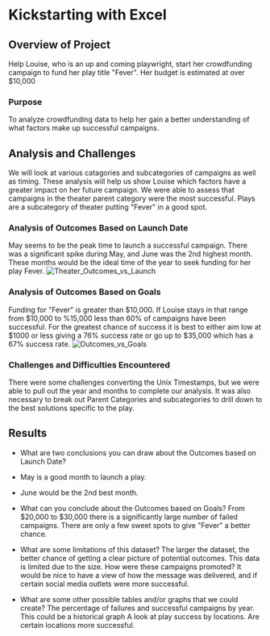 # Kickstarting with Excel

## Overview of Project
Help Louise, who is an up and coming playwright, start her crowdfunding campaign to fund her play title "Fever". Her budget is estimated at over $10,000 
### Purpose
To analyze crowdfunding data to help her gain a better understanding of what factors make up successful campaigns. 
## Analysis and Challenges
We will look at various catagories and subcategories of campaigns as well as timing. These analysis will help us show Louise which factors have a greater impact on her future campaign. We were able to assess that campaigns in the theater parent category were the most successful. Plays are a subcategory of theater putting "Fever" in a good spot. 
### Analysis of Outcomes Based on Launch Date
May seems to be the peak time to launch a successful campaign. There was a significant spike during May, and June was the 2nd highest month. These months would be the ideal time of the year to seek funding for her play Fever.
![Theater_Outcomes_vs_Launch](https://user-images.githubusercontent.com/107225004/173973956-23691066-1feb-485b-90d0-b3cabb0a0cc9.png)

### Analysis of Outcomes Based on Goals
Funding for "Fever" is greater than $10,000. If Louise stays in that range from $10,000 to %15,000 less than 60% of campaigns have been successful. For the greatest chance of success it is best to either aim low at $1000 or less giving a 76% success rate or go up to $35,000 which has a 67% success rate. 
![Outcomes_vs_Goals](https://user-images.githubusercontent.com/107225004/173973903-e1f14011-9a65-47d5-a463-a79c6df7d302.png)

### Challenges and Difficulties Encountered
There were some challenges converting the Unix Timestamps, but we were able to pull out the year and months to complete our analysis. It was also necessary to break out Parent Categories and subcategories to drill down to the best solutions specific to the play.  


## Results

- What are two conclusions you can draw about the Outcomes based on Launch Date?
- May is a good month to launch a play. 
- June would be the 2nd best month. 

- What can you conclude about the Outcomes based on Goals?
From $20,000 to $30,000 there is a significantly large number of failed campaigns. There are only a few sweet spots to give "Fever" a better chance. 
- What are some limitations of this dataset?
The larger the dataset, the better chance of getting a clear picture of potential outcomes. This data is limited due to the size. 
How were these campaigns promoted? It would be nice to have a view of how the message was delivered, and if certain social media outlets were more successful. 
- What are some other possible tables and/or graphs that we could create?
The percentage of failures and successful campaigns by year. This could be a historical graph
A look at play success by locations. Are certain locations more successful. 
